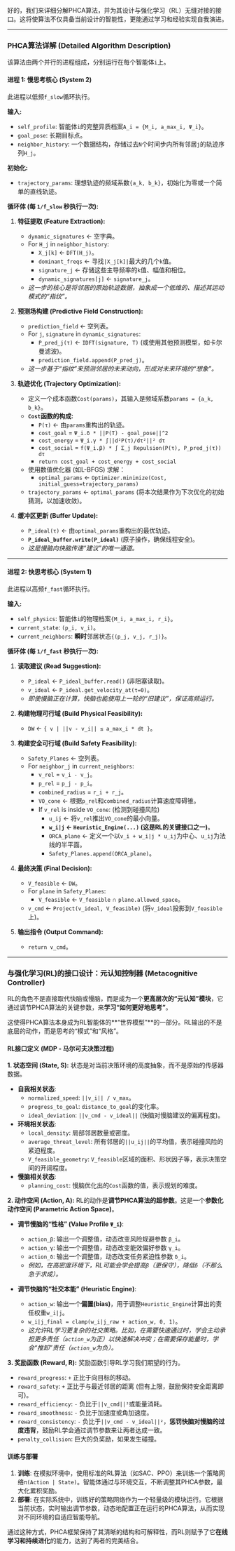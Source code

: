 好的，我们来详细分解PHCA算法，并为其设计与强化学习（RL）无缝对接的接口。这将使算法不仅具备当前设计的智能性，更能通过学习和经验实现自我演进。

---

### **PHCA算法详解 (Detailed Algorithm Description)**

该算法由两个并行的进程组成，分别运行在每个智能体`i`上。

#### **进程 1: 慢思考核心 (System 2)**

此进程以低频`f_slow`循环执行。

**输入:**
*   `self_profile`: 智能体`i`的完整异质档案`A_i = {M_i, a_max_i, Ψ_i}`。
*   `goal_pose`: 长期目标点。
*   `neighbor_history`: 一个数据结构，存储过去`N`个时间步内所有邻居`j`的轨迹序列`H_j`。

**初始化:**
*   `trajectory_params`: 理想轨迹的频域系数`{a_k, b_k}`，初始化为零或一个简单的直线轨迹。

**循环体 (每 `1/f_slow` 秒执行一次):**

1.  **特征提取 (Feature Extraction):**
    *   `dynamic_signatures` ← 空字典。
    *   For `H_j` in `neighbor_history`:
        *   `X_j[k]` ← `DFT(H_j)`。
        *   `dominant_freqs` ← 寻找`|X_j[k]|`最大的几个`k`值。
        *   `signature_j` ← 存储这些主导频率的`k`值、幅值和相位。
        *   `dynamic_signatures[j]` ← `signature_j`。
    *   *这一步的核心是将邻居的原始轨迹数据，抽象成一个低维的、描述其运动模式的“指纹”。*

2.  **预测场构建 (Predictive Field Construction):**
    *   `prediction_field` ← 空列表。
    *   For `j`, `signature` in `dynamic_signatures`:
        *   `P_pred_j(τ)` ← `IDFT(signature, T)` (或使用其他预测模型，如卡尔曼滤波)。
        *   `prediction_field.append(P_pred_j)`。
    *   *这一步基于“指纹”来预测邻居的未来动向，形成对未来环境的“想象”。*

3.  **轨迹优化 (Trajectory Optimization):**
    *   定义一个成本函数`Cost(params)`，其输入是频域系数`params = {a_k, b_k}`。
    *   **`Cost`函数的构成:**
        *   `P(τ)` ← 由`params`重构出的轨迹。
        *   `cost_goal` = `Ψ_i.δ * ||P(T) - goal_pose||^2`
        *   `cost_energy` = `Ψ_i.γ * ∫||d²P(τ)/dτ²||² dτ`
        *   `cost_social` = `f(Ψ_i.β) * ∫ Σ_j Repulsion(P(τ), P_pred_j(τ)) dτ`
        *   `return cost_goal + cost_energy + cost_social`
    *   使用数值优化器 (如L-BFGS) 求解：
        *   `optimal_params` ← `Optimizer.minimize(Cost, initial_guess=trajectory_params)`
    *   `trajectory_params` ← `optimal_params` (将本次结果作为下次优化的初始猜测，以加速收敛)。

4.  **缓冲区更新 (Buffer Update):**
    *   `P_ideal(τ)` ← 由`optimal_params`重构出的最优轨迹。
    *   **`P_ideal_buffer.write(P_ideal)`** (原子操作，确保线程安全)。
    *   *这是慢脑向快脑传递“建议”的唯一通道。*

---

#### **进程 2: 快思考核心 (System 1)**

此进程以高频`f_fast`循环执行。

**输入:**
*   `self_physics`: 智能体`i`的物理档案`{M_i, a_max_i, r_i}`。
*   `current_state`: `(p_i, v_i)`。
*   `current_neighbors`: **瞬时**邻居状态`{(p_j, v_j, r_j)}`。

**循环体 (每 `1/f_fast` 秒执行一次):**

1.  **读取建议 (Read Suggestion):**
    *   `P_ideal` ← `P_ideal_buffer.read()` (非阻塞读取)。
    *   `v_ideal` ← `P_ideal.get_velocity_at(τ=0)`。
    *   *即使慢脑正在计算，快脑也能使用上一轮的“旧建议”，保证高频运行。*

2.  **构建物理可行域 (Build Physical Feasibility):**
    *   `DW` ← `{ v | ||v - v_i|| ≤ a_max_i * dt }`。

3.  **构建安全可行域 (Build Safety Feasibility):**
    *   `Safety_Planes` ← 空列表。
    *   For `neighbor_j` in `current_neighbors`:
        *   `v_rel` = `v_i - v_j`。
        *   `p_rel` = `p_j - p_i`。
        *   `combined_radius` = `r_i + r_j`。
        *   `VO_cone` ← 根据`p_rel`和`combined_radius`计算速度障碍锥。
        *   If `v_rel` is inside `VO_cone`: (检测到碰撞风险)
            *   `u_ij` ← 将`v_rel`推出`VO_cone`的最小向量。
            *   **`w_i|j` ← `Heuristic_Engine(...)` (这是RL的关键接口之一)**。
            *   `ORCA_plane` ← 定义一个以`v_i + w_i|j * u_ij`为中心、`u_ij`为法线的半平面。
            *   `Safety_Planes.append(ORCA_plane)`。

4.  **最终决策 (Final Decision):**
    *   `V_feasible` ← `DW`。
    *   For `plane` in `Safety_Planes`:
        *   `V_feasible` ← `V_feasible` ∩ `plane.allowed_space`。
    *   `v_cmd` ← `Project(v_ideal, V_feasible)` (将`v_ideal`投影到`V_feasible`上)。

5.  **输出指令 (Output Command):**
    *   `return v_cmd`。

---

### **与强化学习(RL)的接口设计：元认知控制器 (Metacognitive Controller)**

RL的角色不是直接取代快脑或慢脑，而是成为一个**更高层次的“元认知”模块**，它通过调节PHCA算法的关键参数，来**学习“如何更好地思考”**。

这使得PHCA算法本身成为RL智能体的**“世界模型”**的一部分。RL输出的不是底层的动作，而是思考的“模式”和“风格”。

#### **RL接口定义 (MDP - 马尔可夫决策过程)**

**1. 状态空间 (State, S):**
状态是对当前决策环境的高度抽象，而不是原始的传感器数据。

*   **自我相关状态**:
    *   `normalized_speed`: `||v_i|| / v_max`。
    *   `progress_to_goal`: `distance_to_goal`的变化率。
    *   `ideal_deviation`: `||v_cmd - v_ideal||` (快脑对慢脑建议的偏离程度)。
*   **环境相关状态**:
    *   `local_density`: 局部邻居数量或密度。
    *   `average_threat_level`: 所有邻居的`||u_ij||`的平均值，表示碰撞风险的紧迫程度。
    *   `V_feasible_geometry`: `V_feasible`区域的面积、形状因子等，表示决策空间的开阔程度。
*   **慢脑相关状态**:
    *   `planning_cost`: 慢脑优化出的`Cost`函数的值，表示规划的难度。

**2. 动作空间 (Action, A):**
RL的动作是**调节PHCA算法的超参数**。这是一个**参数化动作空间 (Parametric Action Space)**。

*   **调节慢脑的“性格” (Value Profile `Ψ_i`)**:
    *   `action_β`: 输出一个调整值，动态改变风险规避参数 `β_i`。
    *   `action_γ`: 输出一个调整值，动态改变能效偏好参数 `γ_i`。
    *   `action_δ`: 输出一个调整值，动态改变任务紧迫性参数 `δ_i`。
    *   *例如，在高密度环境下，RL可能会学会提高`β`（更保守），降低`δ`（不那么急于求成）。*

*   **调节快脑的“社交本能” (Heuristic Engine)**:
    *   `action_w`: 输出一个**偏置(bias)**，用于调整`Heuristic_Engine`计算出的责任权重`w_i|j`。
    *   `w_i|j_final = clamp(w_i|j_raw + action_w, 0, 1)`。
    *   *这允许RL学习更复杂的社交策略。比如，在需要快速通过时，学会主动承担更多责任（`action_w`为正）以快速解决冲突；在需要保存能量时，学会“推卸”责任（`action_w`为负）。*

**3. 奖励函数 (Reward, R):**
奖励函数引导RL学习我们期望的行为。

*   `reward_progress`: `+` 正比于向目标的移动。
*   `reward_safety`: `+` 正比于与最近邻居的距离 (但有上限，鼓励保持安全距离即可)。
*   `reward_efficiency`: `-` 负比于`||v_cmd||²`或能量消耗。
*   `reward_smoothness`: `-` 负比于加速度或角加速度。
*   `reward_consistency`: `-` 负比于`||v_cmd - v_ideal||²`，**惩罚快脑对慢脑的过度违背**，鼓励RL学会通过调节参数来让两者达成一致。
*   `penalty_collision`: 巨大的负奖励，如果发生碰撞。

#### **训练与部署**

1.  **训练**: 在模拟环境中，使用标准的RL算法（如SAC、PPO）来训练一个策略网络`π(Action | State)`。智能体通过与环境交互，不断调整其PHCA参数，最大化累积奖励。
2.  **部署**: 在实际系统中，训练好的策略网络作为一个轻量级的模块运行。它根据当前状态，实时输出调节参数，动态地配置正在运行的PHCA算法，从而实现对不同环境的自适应智能导航。

通过这种方式，PHCA框架保持了其清晰的结构和可解释性，而RL则赋予了它**在线学习和持续进化**的能力，达到了两者的完美结合。